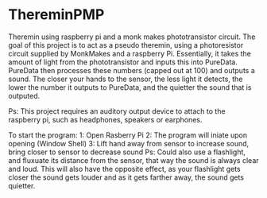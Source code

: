 # ThereminPMP
Theremin using raspberry pi and a monk makes phototransistor circuit.
The goal of this project is to act as a pseudo theremin, using a photoresistor circuit supplied by MonkMakes and a raspberry Pi. 
Essentially, it takes the amount of light from the phototransistor and inputs this into PureData. PureData then processes these numbers (capped out at 100) and outputs a sound.
The closer your hands to the sensor, the less light it detects, the lower the number it outputs to PureData, and the quietter the sound that is outputed. 

Ps: This project requires an auditory output device to attach to the raspberry pi, such as headphones, speakers or earphones. 

To start the program:
	1: Open Rasberry Pi
	2: The program will iniate upon opening (Window Shell)
	3: Lift hand away from sensor to increase sound, bring closer to sensor to decrease sound
Ps: Could also use a flashlight, and fluxuate its distance from the sensor, that way the sound is always clear and loud. This will also have the opposite effect, as your flashlight gets closer the sound gets louder and as it gets farther away, the sound gets quietter. 
